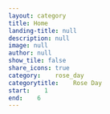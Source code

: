 ```yaml
---
layout: category
title: Home
landing-title: null
description: null
image: null
author: null
show_tile: false
share_icons: true
category:    rose_day
categorytitle:    Rose Day
start:    1
end:    6
---
```

